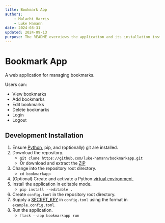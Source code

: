 ```yaml
---
title: Bookmark App
authors:
    - Malachi Harris
    - Luke Hamann
date: 2024-08-31
updated: 2024-09-13
purpose: The README overviews the application and its installation instructions.
---
```


# Bookmark App

A web application for managing bookmarks.

Users can:

* View bookmarks
* Add bookmarks
* Edit bookmarks
* Delete bookmarks
* Login
* Logout

## Development Installation

1. Ensure [Python], pip, and (optionally) git are installed.
2. Download the repository.
    - `git clone https://github.com/luke-hamann/bookmarkapp.git`
    - Or download and extract the [ZIP]
3. Change into the repository root directory.
    - `cd bookmarkapp`
4. (Optional) Create and activate a Python [virtual environment].
5. Install the application in editable mode.
    - `pip install --editable .`
6. Create `config.toml` in the repository root directory.
7. Supply a [SECRET_KEY] in `config.toml` using the format in `example.config.toml`.
7. Run the application.
    - `flask --app bookmarkapp run`

[Python]: https://www.python.org/
[ZIP]: https://github.com/luke-hamann/bookmarkapp/archive/refs/heads/master.zip
[virtual environment]: https://docs.python.org/3/library/venv.html
[SECRET_KEY]: https://flask.palletsprojects.com/config/#SECRET_KEY
